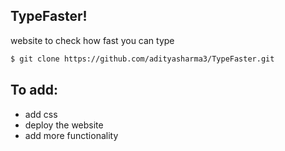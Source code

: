 ## TypeFaster!
website to check how fast you can type

```bash
$ git clone https://github.com/adityasharma3/TypeFaster.git
```
## To add:
- add css
- deploy the website
- add more functionality